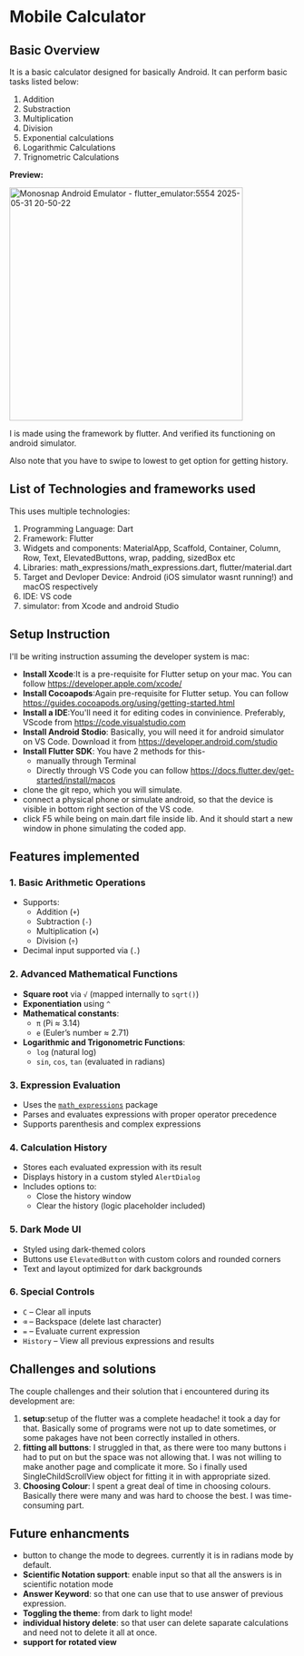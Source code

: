 # Mobile Calculator
## Basic Overview
It is a basic calculator designed for basically Android. It can perform basic tasks listed below:
1. Addition
2. Substraction
3. Multiplication
4. Division
5. Exponential calculations
6. Logarithmic Calculations
7. Trignometric Calculations

__Preview:__

<img width="411" alt="Monosnap Android Emulator - flutter_emulator:5554 2025-05-31 20-50-22" src="https://github.com/user-attachments/assets/e8bcfea9-cd4d-4781-a496-7186bcde4639" />

I is made using the framework by flutter. And verified its functioning on android simulator.

Also note that you have to swipe to lowest to get option for getting history.

## List of Technologies and frameworks used
This uses multiple technologies:
1. Programming Language: Dart
2. Framework: Flutter
3. Widgets and components: MaterialApp, Scaffold, Container, Column, Row, Text, ElevatedButtons, wrap, padding, sizedBox etc
4. Libraries: math_expressions/math_expressions.dart, flutter/material.dart
5. Target and Devloper Device: Android (iOS simulator wasnt running!) and macOS respectively
6. IDE: VS code
7. simulator: from Xcode and android Studio

## Setup Instruction
I'll be writing instruction assuming the developer system is mac:
* __Install Xcode__:It is a pre-requisite for Flutter setup on your mac. You can follow https://developer.apple.com/xcode/ 
* __Install Cocoapods__:Again pre-requisite for Flutter setup. You can follow https://guides.cocoapods.org/using/getting-started.html
* __Install a IDE__:You'll need it for editing codes in convinience. Preferably, VScode from https://code.visualstudio.com
* __Install Android Stodio__: Basically, you will need it for android simulator on VS Code. Download it from https://developer.android.com/studio
* __Install Flutter SDK__: You have 2 methods for this-  
  * manually through Terminal
  * Directly through VS Code
     you can follow https://docs.flutter.dev/get-started/install/macos
* clone the git repo, which you will simulate.
* connect a physical phone or simulate android, so that the device is visible in bottom right section of the VS code.
* click F5 while being on main.dart file inside lib. And it should start a new window in phone simulating the coded app.

## Features implemented

### 1. Basic Arithmetic Operations
- Supports:
  - Addition (`+`)
  - Subtraction (`-`)
  - Multiplication (`×`)
  - Division (`÷`)
- Decimal input supported via (`.`)

### 2. Advanced Mathematical Functions
- **Square root** via `√` (mapped internally to `sqrt()`)
- **Exponentiation** using `^`
- **Mathematical constants**:
  - `π` (Pi ≈ 3.14)
  - `e` (Euler’s number ≈ 2.71)
- **Logarithmic and Trigonometric Functions**:
  - `log` (natural log)
  - `sin`, `cos`, `tan` (evaluated in radians)

### 3. Expression Evaluation
- Uses the [`math_expressions`](https://pub.dev/packages/math_expressions) package
- Parses and evaluates expressions with proper operator precedence
- Supports parenthesis and complex expressions

### 4. Calculation History
- Stores each evaluated expression with its result
- Displays history in a custom styled `AlertDialog`
- Includes options to:
  - Close the history window
  - Clear the history (logic placeholder included)

### 5. Dark Mode UI
- Styled using dark-themed colors
- Buttons use `ElevatedButton` with custom colors and rounded corners
- Text and layout optimized for dark backgrounds

### 6. Special Controls
- `C` – Clear all inputs
- `⌫` – Backspace (delete last character)
- `=` – Evaluate current expression
- `History` – View all previous expressions and results
## Challenges and solutions
The couple challenges and their solution that i encountered during its development are:
1. __setup__:setup of the flutter was a complete headache! it took a day for that. Basically some of programs were not up to date sometimes, or some pakages have not been correctly installed in others.
2. __fitting all buttons__: I struggled in that, as there were too many buttons i had to put on but the space was not allowing that. I was not willing to make another page and complicate it more. So i finally used SingleChildScrollView object for fitting it in with appropriate sized.
3. __Choosing Colour__: I spent a great deal of time in choosing colours. Basically there were many and was hard to choose the best. I was time-consuming part.


## Future enhancments
* button to change the mode to degrees. currently it is in radians mode by default.
* __Scientific Notation support__: enable input so that all the answers is in scientific notation mode
* __Answer Keyword__: so that one can use that to use answer of previous expression.
* __Toggling the theme__: from dark to light mode!
* __individual history delete__: so that user can delete saparate calculations and need not to delete it all at once.
* __support for rotated view__


